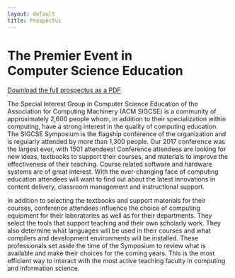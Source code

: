 ```yaml
---
layout: default
title: Prospectus
---
```


# The Premier Event in <br> Computer Science Education

<div class = "alert alert-success">
 <span class="glyphicon glyphicon-align-left" aria-hidden="true"></span> <a href = "{{ '/docs/sigcse-2018-prospectus.pdf' | absolute_url }}">Download the full prospectus as a PDF</a>.
</div>

<div class = "row">
  <div class = "col-md-6">
<p>  The Special Interest Group in Computer Science Education of the Association for Computing Machinery (ACM SIGCSE) is a community of approximately 2,600 people whom, in addition to their specialization within computing, have a strong interest in the quality of computing education. The SIGCSE Symposium is the flagship conference of the organization and is regularly attended by more than 1,300 people. Our 2017 conference was the largest ever, with 1501 attendees! Conference attendees are looking for new ideas, textbooks to support their courses, and materials to improve the effectiveness of their teaching. Course related software and hardware systems are of great interest. With the ever-changing face of computing education attendees will want to find out about the latest innovations in content delivery, classroom management and instructional support.
</p>
<p>  In addition to selecting the textbooks and support materials for their courses, conference attendees  influence the choice of computing equipment for their laboratories as well as for their departments. They select the tools that support teaching and their own scholarly work. They also determine what languages will be used in their courses and what compilers and development environments will be installed. These professionals set aside the time of the Symposium to review what is available and make their choices for the coming years. This is the most efficient way to interact with the most active teaching faculty in computing and information science.
</p>  </div>

</div>
